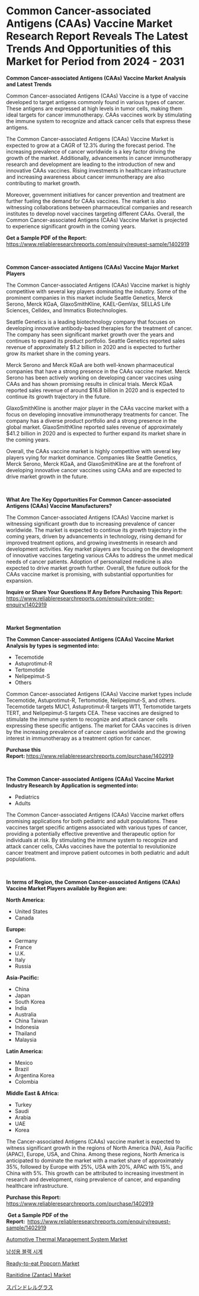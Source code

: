 <p><h1>Common Cancer-associated Antigens (CAAs) Vaccine Market Research Report Reveals The Latest Trends And Opportunities of this Market for Period from 2024 - 2031</h1></p><p><strong>Common Cancer-associated Antigens (CAAs) Vaccine Market Analysis and Latest Trends</strong></p>
<p><p>Common Cancer-associated Antigens (CAAs) Vaccine is a type of vaccine developed to target antigens commonly found in various types of cancer. These antigens are expressed at high levels in tumor cells, making them ideal targets for cancer immunotherapy. CAAs vaccines work by stimulating the immune system to recognize and attack cancer cells that express these antigens.</p><p>The Common Cancer-associated Antigens (CAAs) Vaccine Market is expected to grow at a CAGR of 12.3% during the forecast period. The increasing prevalence of cancer worldwide is a key factor driving the growth of the market. Additionally, advancements in cancer immunotherapy research and development are leading to the introduction of new and innovative CAAs vaccines. Rising investments in healthcare infrastructure and increasing awareness about cancer immunotherapy are also contributing to market growth.</p><p>Moreover, government initiatives for cancer prevention and treatment are further fueling the demand for CAAs vaccines. The market is also witnessing collaborations between pharmaceutical companies and research institutes to develop novel vaccines targeting different CAAs. Overall, the Common Cancer-associated Antigens (CAAs) Vaccine Market is projected to experience significant growth in the coming years.</p></p>
<p><strong>Get a Sample PDF of the Report:&nbsp;</strong> <a href="https://www.reliableresearchreports.com/enquiry/request-sample/1402919">https://www.reliableresearchreports.com/enquiry/request-sample/1402919</a></p>
<p>&nbsp;</p>
<p><strong>Common Cancer-associated Antigens (CAAs) Vaccine Major Market Players</strong></p>
<p><p>The Common Cancer-associated Antigens (CAAs) Vaccine market is highly competitive with several key players dominating the industry. Some of the prominent companies in this market include Seattle Genetics, Merck Serono, Merck KGaA, GlaxoSmithKline, KAEL-GemVax, SELLAS Life Sciences, Celldex, and Immatics Biotechnologies.</p><p>Seattle Genetics is a leading biotechnology company that focuses on developing innovative antibody-based therapies for the treatment of cancer. The company has seen significant market growth over the years and continues to expand its product portfolio. Seattle Genetics reported sales revenue of approximately $1.2 billion in 2020 and is expected to further grow its market share in the coming years.</p><p>Merck Serono and Merck KGaA are both well-known pharmaceutical companies that have a strong presence in the CAAs vaccine market. Merck Serono has been actively working on developing cancer vaccines using CAAs and has shown promising results in clinical trials. Merck KGaA reported sales revenue of around $16.8 billion in 2020 and is expected to continue its growth trajectory in the future.</p><p>GlaxoSmithKline is another major player in the CAAs vaccine market with a focus on developing innovative immunotherapy treatments for cancer. The company has a diverse product portfolio and a strong presence in the global market. GlaxoSmithKline reported sales revenue of approximately $41.2 billion in 2020 and is expected to further expand its market share in the coming years.</p><p>Overall, the CAAs vaccine market is highly competitive with several key players vying for market dominance. Companies like Seattle Genetics, Merck Serono, Merck KGaA, and GlaxoSmithKline are at the forefront of developing innovative cancer vaccines using CAAs and are expected to drive market growth in the future.</p></p>
<p>&nbsp;</p>
<p><strong>What Are The Key Opportunities For Common Cancer-associated Antigens (CAAs) Vaccine Manufacturers?</strong></p>
<p><p>The Common Cancer-associated Antigens (CAAs) Vaccine market is witnessing significant growth due to increasing prevalence of cancer worldwide. The market is expected to continue its growth trajectory in the coming years, driven by advancements in technology, rising demand for improved treatment options, and growing investments in research and development activities. Key market players are focusing on the development of innovative vaccines targeting various CAAs to address the unmet medical needs of cancer patients. Adoption of personalized medicine is also expected to drive market growth further. Overall, the future outlook for the CAAs vaccine market is promising, with substantial opportunities for expansion.</p></p>
<p><strong>Inquire or Share Your Questions If Any Before Purchasing This Report:</strong> <a href="https://www.reliableresearchreports.com/enquiry/pre-order-enquiry/1402919">https://www.reliableresearchreports.com/enquiry/pre-order-enquiry/1402919</a></p>
<p>&nbsp;</p>
<p><strong>Market Segmentation</strong></p>
<p><strong>The Common Cancer-associated Antigens (CAAs) Vaccine Market Analysis by types is segmented into:</strong></p>
<p><ul><li>Tecemotide</li><li>Astuprotimut-R</li><li>Tertomotide</li><li>Nelipepimut-S</li><li>Others</li></ul></p>
<p><p>Common Cancer-associated Antigens (CAAs) Vaccine market types include Tecemotide, Astuprotimut-R, Tertomotide, Nelipepimut-S, and others. Tecemotide targets MUC1, Astuprotimut-R targets WT1, Tertomotide targets TERT, and Nelipepimut-S targets CEA. These vaccines are designed to stimulate the immune system to recognize and attack cancer cells expressing these specific antigens. The market for CAAs vaccines is driven by the increasing prevalence of cancer cases worldwide and the growing interest in immunotherapy as a treatment option for cancer.</p></p>
<p><strong>Purchase this Report:&nbsp;</strong><a href="https://www.reliableresearchreports.com/purchase/1402919">https://www.reliableresearchreports.com/purchase/1402919</a></p>
<p>&nbsp;</p>
<p><strong>The Common Cancer-associated Antigens (CAAs) Vaccine Market Industry Research by Application is segmented into:</strong></p>
<p><ul><li>Pediatrics</li><li>Adults</li></ul></p>
<p><p>The Common Cancer-associated Antigens (CAAs) Vaccine market offers promising applications for both pediatric and adult populations. These vaccines target specific antigens associated with various types of cancer, providing a potentially effective preventive and therapeutic option for individuals at risk. By stimulating the immune system to recognize and attack cancer cells, CAAs vaccines have the potential to revolutionize cancer treatment and improve patient outcomes in both pediatric and adult populations.</p></p>
<p>&nbsp;</p>
<p><strong>In terms of Region, the Common Cancer-associated Antigens (CAAs) Vaccine Market Players available by Region are:</strong></p>
<p>
    <p> <strong> North America: </strong>
        <ul>
            <li>United States</li>
            <li>Canada</li>
        </ul>
        </p> 
    <p> <strong> Europe: </strong>
        <ul>
            <li>Germany</li>
            <li>France</li>
            <li>U.K.</li>
            <li>Italy</li>
            <li>Russia</li>
        </ul>
        </p> 
    <p> <strong> Asia-Pacific: </strong>
        <ul>
            <li>China</li>
            <li>Japan</li>
            <li>South Korea</li>
            <li>India</li>
            <li>Australia</li>
            <li>China Taiwan</li>
            <li>Indonesia</li>
            <li>Thailand</li>
            <li>Malaysia</li>
        </ul>
        </p> 
    <p> <strong> Latin America: </strong>
        <ul>
            <li>Mexico</li>
            <li>Brazil</li>
            <li>Argentina Korea</li>
            <li>Colombia</li>
        </ul>
        </p> 
    <p> <strong> Middle East & Africa: </strong>
        <ul>
            <li>Turkey</li>
            <li>Saudi</li>
            <li>Arabia</li>
            <li>UAE</li>
            <li>Korea</li>
        </ul>
    </p>
    </p>
<p><p>The Cancer-associated Antigens (CAAs) vaccine market is expected to witness significant growth in the regions of North America (NA), Asia Pacific (APAC), Europe, USA, and China. Among these regions, North America is anticipated to dominate the market with a market share of approximately 35%, followed by Europe with 25%, USA with 20%, APAC with 15%, and China with 5%. This growth can be attributed to increasing investment in research and development, rising prevalence of cancer, and expanding healthcare infrastructure.</p></p>
<p><strong>Purchase this Report: </strong><a href="https://www.reliableresearchreports.com/purchase/1402919">https://www.reliableresearchreports.com/purchase/1402919</a></p>
<p>&nbsp;<strong>Get a Sample PDF of the Report:&nbsp;&nbsp;</strong><a href="https://www.reliableresearchreports.com/enquiry/request-sample/1402919">https://www.reliableresearchreports.com/enquiry/request-sample/1402919</a></p>
<p><strong></strong></p>
<p><p><a href="https://view.publitas.com/reportprime-1/automotive-thermal-management-system-market-size-growth-and-forecast-from-2024-2031/">Automotive Thermal Management System Market</a></p><p><a href="https://medium.com/@anamurno/%EB%82%A8%EC%84%B1%EC%9A%A9-%EB%B8%94%EB%9E%99-%EC%8B%9C%EA%B3%84-%EC%8B%9C%EC%9E%A5-%EB%B6%84%EC%84%9D-%EB%B0%8F-2024%EB%85%84%EB%B6%80%ED%84%B0-2031%EB%85%84%EA%B9%8C%EC%A7%80-%EC%98%88%EC%B8%A1%EB%90%9C-%EC%82%AC%EC%9D%B4%EC%A6%88%EC%9E%85%EB%8B%88%EB%8B%A4-0096af120ba4">남성용 블랙 시계</a></p><p><a href="https://glittery-fuchsia-86a.notion.site/Ready-to-eat-Popcorn-Market-Size-Evaluating-its-Market-Trends-Growth-and-Projections-2024-2031-e9ebb6822df2418793e8bc4a95e3ded9">Ready-to-eat Popcorn Market</a></p><p><a href="https://bubble-tree-ea4.notion.site/Ranitidine-Zantac-Market-A-Comprehensive-Report-of-its-Market-Share-Growth-Trends-2024-2031-b3815e0ba16b4f9183cec74518168053">Ranitidine (Zantac) Market</a></p><p><a href="https://medium.com/@keeganbarrows2023/%E3%82%B9%E3%83%91%E3%83%B3%E3%83%88%E3%82%99%E3%83%AC%E3%83%AB%E3%82%AB%E3%82%99%E3%83%A9%E3%82%B9%E5%B8%82%E5%A0%B4%E3%81%AF-%E5%B8%82%E5%A0%B4%E3%82%B7%E3%82%A7%E3%82%A2-%E5%B8%82%E5%A0%B4%E5%82%BE%E5%90%91-%E5%B8%82%E5%A0%B4%E6%88%90%E9%95%B7%E3%81%AB%E9%96%A2%E3%81%99%E3%82%8B%E6%83%85%E5%A0%B1%E3%82%92%E6%8F%90%E4%BE%9B%E3%81%97%E3%81%BE%E3%81%99-8e082c8af7e3">スパンドレルグラス</a></p></p>